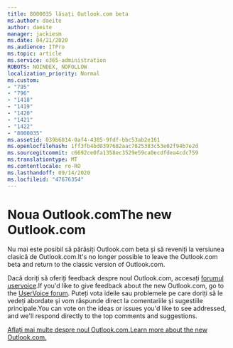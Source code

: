 ```yaml
---
title: 8000035 lăsați Outlook.com beta
ms.author: daeite
author: daeite
manager: jackiesm
ms.date: 04/21/2020
ms.audience: ITPro
ms.topic: article
ms.service: o365-administration
ROBOTS: NOINDEX, NOFOLLOW
localization_priority: Normal
ms.custom:
- "795"
- "796"
- "1418"
- "1419"
- "1420"
- "1421"
- "1422"
- "8000035"
ms.assetid: 039b6814-0af4-4385-9fdf-bbc53ab2e161
ms.openlocfilehash: 1ff3fb4bd0397682aac7825383c53e02f94b7e2d
ms.sourcegitcommit: c6692ce0fa1358ec3529e59ca0ecdfdea4cdc759
ms.translationtype: MT
ms.contentlocale: ro-RO
ms.lasthandoff: 09/14/2020
ms.locfileid: "47676354"
---
```

# <a name="the-new-outlookcom"></a><span data-ttu-id="4d936-102">Noua Outlook.com</span><span class="sxs-lookup"><span data-stu-id="4d936-102">The new Outlook.com</span></span>

<span data-ttu-id="4d936-103">Nu mai este posibil să părăsiți Outlook.com beta și să reveniți la versiunea clasică de Outlook.com.</span><span class="sxs-lookup"><span data-stu-id="4d936-103">It's no longer possible to leave the Outlook.com beta and return to the classic version of Outlook.com.</span></span>
  
<span data-ttu-id="4d936-104">Dacă doriți să oferiți feedback despre noul Outlook.com, accesați [forumul uservoice](https://go.microsoft.com/fwlink/p/?linkid=851599).</span><span class="sxs-lookup"><span data-stu-id="4d936-104">If you'd like to give feedback about the new Outlook.com, go to the [UserVoice forum](https://go.microsoft.com/fwlink/p/?linkid=851599).</span></span> <span data-ttu-id="4d936-105">Puteți vota ideile sau problemele pe care doriți să le vedeți abordate și vom răspunde direct la comentariile și sugestiile principale.</span><span class="sxs-lookup"><span data-stu-id="4d936-105">You can vote on the ideas or issues you'd like to see addressed, and we'll respond directly to the top comments and suggestions.</span></span>
  
[<span data-ttu-id="4d936-106">Aflați mai multe despre noul Outlook.com.</span><span class="sxs-lookup"><span data-stu-id="4d936-106">Learn more about the new Outlook.com.</span></span>](https://go.microsoft.com/fwlink/p/?linkid=874356)
  